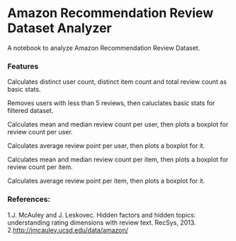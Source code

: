 # Amazon Recommendation Review Dataset Analyzer
A notebook to analyze Amazon Recommendation Review Dataset.


### Features 

Calculates distinct user count, distinct item count and total review count as basic stats.

Removes users with less than 5 reviews, then caluclates basic stats for filtered dataset.

Calculates mean and median review count per user, then plots a boxplot for review count per user.

Calculates average review point per user, then plots a boxplot for it.

Calculates mean and median review count per item, then plots a boxplot for review count per item.

Calculates average review point per item, then plots a boxplot for it.


### References:

1.J. McAuley and J. Leskovec. Hidden factors and hidden topics: understanding rating dimensions with review text. RecSys, 2013. 2.http://jmcauley.ucsd.edu/data/amazon/
